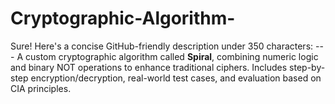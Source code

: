# Cryptographic-Algorithm-
Sure! Here's a concise GitHub-friendly description under 350 characters:  ---  A custom cryptographic algorithm called **Spiral**, combining numeric logic and binary NOT operations to enhance traditional ciphers. Includes step-by-step encryption/decryption, real-world test cases, and evaluation based on CIA principles.
